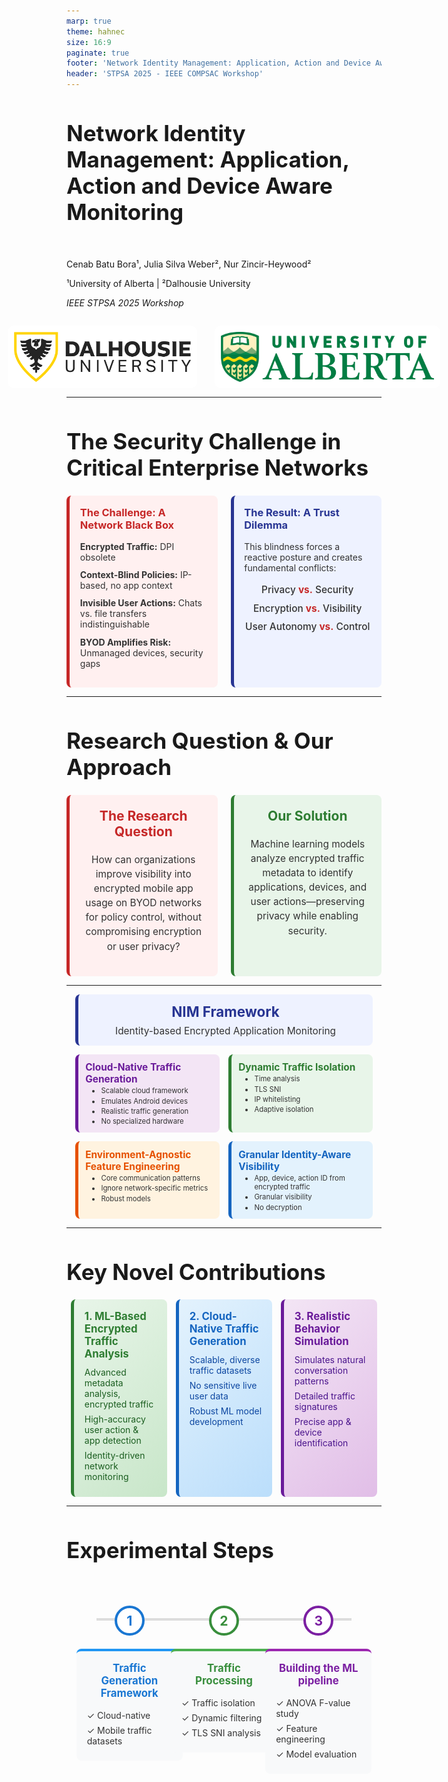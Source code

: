 ```yaml
---
marp: true
theme: hahnec
size: 16:9
paginate: true
footer: 'Network Identity Management: Application, Action and Device Aware Monitoring | STPSA 2025'
header: 'STPSA 2025 - IEEE COMPSAC Workshop'
---
```


<!-- _paginate: false -->
<!-- _footer: "" -->
<!-- _header: "" -->

# Network Identity Management: Application, Action and Device Aware Monitoring

<br>

Cenab Batu Bora¹, Julia Silva Weber², Nur Zincir-Heywood²

¹University of Alberta | ²Dalhousie University

*IEEE STPSA 2025 Workshop*

<div style="display: flex; justify-content: center; align-items: center; gap: 2em; margin-top: 2em;">
  <img src="../assets/dalhousie.png" alt="Dalhousie University Logo" style="height: 80px; background-color: white; padding: 10px; border-radius: 10px;">
  <img src="../assets/alberta.png" alt="University of Alberta Logo" style="height: 80px; background-color: white; padding: 10px; border-radius: 10px;">
</div>



<style scoped>
  section{justify-content: center;}
  h1 { font-size: 2.5em; }
  h2 { font-size: 1.5em; color: #666; }
</style>

---

# The Security Challenge in Critical Enterprise Networks

<div style="display: flex; justify-content: space-around; align-items: stretch; gap: 1.5em; margin-top: 1.5em;">

<!-- The Challenge -->
<div style="flex: 1; background-color: #fff0f0; border-left: 5px solid #c62828; padding: 1.2em; border-radius: 8px;">
<h3 style="margin-top: 0; color: #c62828;">The Challenge: A Network Black Box</h3>
<ul style="list-style-type: none; padding-left: 0; color: #333;">
  <li style="margin-bottom: 0.8em;  color: #333;"><strong>Encrypted Traffic:</strong> DPI obsolete</li>
  <li style="margin-bottom: 0.8em;  color: #333;"><strong>Context-Blind Policies:</strong> IP-based, no app context</li>
  <li style="margin-bottom: 0.8em;  color: #333;"><strong>Invisible User Actions:</strong> Chats vs. file transfers indistinguishable</li>
  <li style="color: #333;"><strong>BYOD Amplifies Risk:</strong> Unmanaged devices, security gaps</li>
</ul>
</div>

<!-- The Dilemma -->
<div style="flex: 1; background-color: #eef2ff; border-left: 5px solid #283593; padding: 1.2em; border-radius: 8px;">
<h3 style="margin-top: 0; color: #283593;">The Result: A Trust Dilemma</h3>
<p style="margin-bottom: 1.2em; color: #333;">This blindness forces a reactive posture and creates fundamental conflicts:</p>
<ul style="list-style-type: none; padding-left: 0; text-align: center; font-size: 1.1em; font-weight: 500; color: #333;">
  <li style="margin-bottom: 0.7em; color: #333;">Privacy <span style="color: #c62828; font-weight: 700;">vs.</span> Security</li>
  <li style="margin-bottom: 0.7em; color: #333;">Encryption <span style="color: #c62828; font-weight: 700;">vs.</span> Visibility</li>
  <li style="color: #333;">User Autonomy <span style="color: #c62828; font-weight: 700;">vs.</span> Control</li>
</ul>
</div>

</div>

---

# Research Question & Our Approach

<div style="display: flex; justify-content: space-around; align-items: stretch; gap: 1.5em; margin-top: 1.5em;">

<!-- The Research Question -->
<div style="flex: 1; background-color: #fff0f0; border-left: 5px solid #c62828; padding: 1.5em; border-radius: 8px; text-align: center;">
<h3 style="margin-top: 0; color: #c62828; font-size: 1.5em;">The Research Question</h3>
<p style="font-size: 1.1em; line-height: 1.5; color: #333;">How can organizations improve visibility into encrypted mobile app usage on BYOD networks for policy control, without compromising encryption or user privacy?</p>
</div>

<!-- Our Solution -->
<div style="flex: 1; background-color: #e8f5e9; border-left: 5px solid #2e7d32; padding: 1.5em; border-radius: 8px; text-align: center;">
<h3 style="margin-top: 0; color: #2e7d32; font-size: 1.5em;">Our Solution</h3>
<p style="font-size: 1.1em; line-height: 1.5; color: #333;">Machine learning models analyze encrypted traffic metadata to identify applications, devices, and user actions—preserving privacy while enabling security.</p>
</div>

</div>

---

<div style="display: flex; flex-direction: column; gap: 1em; margin: 0.5em 1em;">

<!-- Title Box -->
<div style="background-color: #eef2ff; border-left: 5px solid #283593; padding: 1em; border-radius: 8px; text-align: center;">
  <h3 style="margin: 0; color: #283593; font-size: 1.6em;">NIM Framework</h3>
  <p style="margin: 0.5em 0 0 0; color: #333; font-size: 1.1em;">Identity-based Encrypted Application Monitoring</p>
</div>

<!-- Innovation Grid -->
<div style="display: grid; grid-template-columns: repeat(2, 1fr); gap: 1em;">
  <!-- ML Models -->
  <div style="background-color: #f3e5f5; border-left: 5px solid #6a1b9a; padding: 0.8em; border-radius: 8px;">
    <h4 style="margin: 0; color: #6a1b9a; font-size: 1.1em;">Cloud-Native Traffic Generation</h4>
    <ul style="margin: 0.2em 0 0 1em; color: #333; font-size: 0.9em; padding-left: 1em;">
      <li style="margin: 0.2em 0 0 0; color: #333; font-size: 0.9em;">Scalable cloud framework</li>
      <li style="margin: 0.2em 0 0 0; color: #333; font-size: 0.9em;">Emulates Android devices</li>
      <li style="margin: 0.2em 0 0 0; color: #333; font-size: 0.9em;">Realistic traffic generation</li>
      <li style="margin: 0.2em 0 0 0; color: #333; font-size: 0.9em;">No specialized hardware</li>
    </ul>
  </div>
  
  <!-- Classification -->
  <div style="background-color: #e8f5e9; border-left: 5px solid #2e7d32; padding: 0.8em; border-radius: 8px;">
    <h4 style="margin: 0; color: #2e7d32; font-size: 1.1em;">Dynamic Traffic Isolation</h4>
    <ul style="margin: 0.2em 0 0 1em; color: #333; font-size: 0.9em; padding-left: 1em;">
      <li style="margin: 0.2em 0 0 0; color: #333; font-size: 0.9em;">Time analysis</li>
      <li style="margin: 0.2em 0 0 0; color: #333; font-size: 0.9em;">TLS SNI</li>
      <li style="margin: 0.2em 0 0 0; color: #333; font-size: 0.9em;">IP whitelisting</li>
      <li style="margin: 0.2em 0 0 0; color: #333; font-size: 0.9em;">Adaptive isolation</li>
    </ul>
  </div>
  
  <!-- Privacy -->
  <div style="background-color: #fff3e0; border-left: 5px solid #e65100; padding: 0.8em; border-radius: 8px;">
    <h4 style="margin: 0; color: #e65100; font-size: 1.1em;">Environment-Agnostic Feature Engineering</h4>
    <ul style="margin: 0.2em 0 0 1em; color: #333; font-size: 0.9em; padding-left: 1em;">
      <li style="margin: 0.2em 0 0 0; color: #333; font-size: 0.9em;">Core communication patterns</li>
      <li style="margin: 0.2em 0 0 0; color: #333; font-size: 0.9em;">Ignore network-specific metrics</li>
      <li style="margin: 0.2em 0 0 0; color: #333; font-size: 0.9em;">Robust models</li>
    </ul>
  </div>
  
  <!-- Zero Trust -->
  <div style="background-color: #e3f2fd; border-left: 5px solid #1565c0; padding: 0.8em; border-radius: 8px;">
    <h4 style="margin: 0; color: #1565c0; font-size: 1.1em;">Granular Identity-Aware Visibility</h4>
    <ul style="margin: 0.2em 0 0 1em; color: #333; font-size: 0.9em; padding-left: 1em;">
      <li style="margin: 0.2em 0 0 0; color: #333; font-size: 0.9em;">App, device, action ID from encrypted traffic</li>
      <li style="margin: 0.2em 0 0 0; color: #333; font-size: 0.9em;">Granular visibility</li>
      <li style="margin: 0.2em 0 0 0; color: #333; font-size: 0.9em;">No decryption</li>
    </ul>
  </div>
</div>

</div>

---


# Key Novel Contributions

<div style="display: grid; grid-template-columns: repeat(3, 1fr); gap: 1em; margin: 0.5em;">

<!-- ML-Based Analysis -->
<div style="background: linear-gradient(135deg, #e8f5e9 0%, #c8e6c9 100%); border-radius: 8px; padding: 1.2em; border-left: 5px solid #2e7d32;">
  <h3 style="color: #2e7d32; margin: 0; font-size: 1.2em;">1. ML-Based Encrypted Traffic Analysis</h3>
  <div style="margin-top: 0.8em; color: #1b5e20;">
    <p style="margin: 0.5em 0;">Advanced metadata analysis, encrypted traffic</p>
    <p style="margin: 0.5em 0;">High-accuracy user action & app detection</p>
    <p style="margin: 0.5em 0;">Identity-driven network monitoring</p>
  </div>
</div>

<!-- Cloud-Native Generation -->
<div style="background: linear-gradient(135deg, #e3f2fd 0%, #bbdefb 100%); border-radius: 8px; padding: 1.2em; border-left: 5px solid #1565c0;">
  <h3 style="color: #1565c0; margin: 0; font-size: 1.2em;">2. Cloud-Native Traffic Generation</h3>
  <div style="margin-top: 0.8em; color: #0d47a1;">
    <p style="margin: 0.5em 0;">Scalable, diverse traffic datasets</p>
    <p style="margin: 0.5em 0;">No sensitive live user data</p>
    <p style="margin: 0.5em 0;">Robust ML model development</p>
  </div>
</div>

<!-- Behavior Simulation -->
<div style="background: linear-gradient(135deg, #f3e5f5 0%, #e1bee7 100%); border-radius: 8px; padding: 1.2em; border-left: 5px solid #6a1b9a;">
  <h3 style="color: #6a1b9a; margin: 0; font-size: 1.2em;">3. Realistic Behavior Simulation</h3>
  <div style="margin-top: 0.8em; color: #4a148c;">
    <p style="margin: 0.5em 0;">Simulates natural conversation patterns</p>
    <p style="margin: 0.5em 0;">Detailed traffic signatures</p>
    <p style="margin: 0.5em 0;">Precise app & device identification</p>
  </div>
</div>

</div>

---

# Experimental Steps

<style scoped>
.roadmap-container {
  display: flex;
  justify-content: space-around;
  align-items: flex-start;
  position: relative;
  width: 90%;
  margin: 2em auto;
  padding-top: 40px;
  height: 70vh;
}
.roadmap-container::before {
  content: '';
  position: absolute;
  top: 60px;
  left: 5%;
  width: 90%;
  height: 4px;
  background-color: #ddd;
  z-index: 0;
}
.roadmap-step {
  position: relative;
  z-index: 1;
  text-align: center;
  width: 30%;
  display: flex;
  flex-direction: column;
  align-items: center;
}
.roadmap-step .icon {
  width: 40px;
  height: 40px;
  border-radius: 50%;
  background-color: #fff;
  border: 4px solid #ddd;
  display: flex;
  justify-content: center;
  align-items: center;
  margin-bottom: 1em;
  font-size: 1.5em;
  font-weight: bold;
  color: #333;
}
.roadmap-step.step1 .icon { color: #1976d2; border-color: #1976d2;}
.roadmap-step.step2 .icon { color: #388e3c; border-color: #388e3c;}
.roadmap-step.step3 .icon { color: #7b1fa2; border-color: #7b1fa2;}

.roadmap-step .content {
  background-color: #f8f9fa;
  padding: 1.2em;
  border-radius: 8px;
  width: 100%;
}
.roadmap-step.step1 .content { border-top: 4px solid #2196f3; }
.roadmap-step.step2 .content { border-top: 4px solid #4caf50; }
.roadmap-step.step3 .content { border-top: 4px solid #9c27b0; }

.roadmap-step h3 {
  margin-top: 0;
  font-size: 1.2em;
}
.roadmap-step.step1 h3 { color: #1976d2; }
.roadmap-step.step2 h3 { color: #388e3c; }
.roadmap-step.step3 h3 { color: #7b1fa2; }
.roadmap-step ul {
  list-style-type: none;
  padding-left: 0;
  margin: 0;
  color: #333;
  text-align: left;
}
.roadmap-step ul li {
  margin-bottom: 0.5em;
}
</style>

<div class="roadmap-container">
  <div class="roadmap-step step1">
    <div class="icon">1</div>
    <div class="content">
      <h3>Traffic Generation Framework</h3>
      <ul>
        <li style="color: #333;">✓ Cloud-native</li>
        <li style="color: #333;">✓ Mobile traffic datasets</li>
      </ul>
    </div>
  </div>
  <div class="roadmap-step step2">
    <div class="icon">2</div>
    <div class="content">
      <h3>Traffic Processing</h3>
      <ul>
        <li style="color: #333;">✓ Traffic isolation</li>
        <li style="color: #333;">✓ Dynamic filtering</li>
        <li style="color: #333;">✓ TLS SNI analysis</li>
      </ul>
    </div>
  </div>
  <div class="roadmap-step step3">
    <div class="icon">3</div>
    <div class="content">
      <h3>Building the ML pipeline</h3>
      <ul>
        <li style="color: #333;">✓ ANOVA F-value study</li>
        <li style="color: #333;">✓ Feature engineering</li>
        <li style="color: #333;">✓ Model evaluation</li>
      </ul>
    </div>
  </div>
</div>

---

# Traffic Generation System

<div style="display: flex; gap: 2em;">

<div style="flex: 1;">

### System Overview
- **Platform:** Cuttlefish on Google Cloud
- **Scale:** 8 concurrent IMAs
- **Duration:** 37 hours of traffic
- **Behavior:** Natural conversation patterns
- **Timing:** 15-60s random intervals
- **Tools:** tcpdump + Tranalyzer2

</div>

<div style="flex: 1;">

### Dialogue Schedule Example
<table style="width: 100%; border-collapse: collapse; font-size: 0.9em;">
  <thead>
    <tr style="border-bottom: 1px solid #ddd;">
      <th style="padding: 6px 12px; text-align: left;">Dialogue</th>
      <th style="padding: 6px 12px; text-align: left;">Device</th>
      <th style="padding: 6px 12px; text-align: left;">IMA</th>
      <th style="padding: 6px 12px; text-align: left;">Wait Time (s)</th>
    </tr>
  </thead>
  <tbody>
    <tr>
      <td style="padding: 6px 12px; text-align: left; border-top: 1px solid #ddd;">Nay, answer me. ...</td>
      <td style="padding: 6px 12px; text-align: left; border-top: 1px solid #ddd;">3</td>
      <td style="padding: 6px 12px; text-align: left; border-top: 1px solid #ddd;">signal</td>
      <td style="padding: 6px 12px; text-align: left; border-top: 1px solid #ddd;">45</td>
    </tr>
    <tr>
      <td style="padding: 6px 12px; text-align: left; border-top: 1px solid #ddd;">He. ...</td>
      <td style="padding: 6px 12px; text-align: left; border-top: 1px solid #ddd;">2</td>
      <td style="padding: 6px 12px; text-align: left; border-top: 1px solid #ddd;">signal</td>
      <td style="padding: 6px 12px; text-align: left; border-top: 1px solid #ddd;">60</td>
    </tr>
    <tr>
      <td style="padding: 6px 12px; text-align: left; border-top: 1px solid #ddd;">You come most ...</td>
      <td style="padding: 6px 12px; text-align: left; border-top: 1px solid #ddd;">3</td>
      <td style="padding: 6px 12px; text-align: left; border-top: 1px solid #ddd;">teams</td>
      <td style="padding: 6px 12px; text-align: left; border-top: 1px solid #ddd;">55</td>
    </tr>
    <tr>
      <td style="padding: 6px 12px; text-align: left; border-top: 1px solid #ddd;">Not a mouse ...</td>
      <td style="padding: 6px 12px; text-align: left; border-top: 1px solid #ddd;">3</td>
      <td style="padding: 6px 12px; text-align: left; border-top: 1px solid #ddd;">skype</td>
      <td style="padding: 6px 12px; text-align: left; border-top: 1px solid #ddd;">58</td>
    </tr>
    <tr>
      <td style="padding: 6px 12px; text-align: left; border-top: 1px solid #ddd;">Well, good night. ...</td>
      <td style="padding: 6px 12px; text-align: left; border-top: 1px solid #ddd;">1</td>
      <td style="padding: 6px 12px; text-align: left; border-top: 1px solid #ddd;">signal</td>
      <td style="padding: 6px 12px; text-align: left; border-top: 1px solid #ddd;">33</td>
    </tr>
    <tr>
      <td colspan="4" style="padding: 6px 12px; text-align: center; border-top: 1px solid #ddd; font-style: italic;">... conversation continues ...</td>
    </tr>
  </tbody>
</table>

</div>

</div>

---


# Visualizing the Traffic Generation Framework

<video src="../assets/Real-life%20Click%20Farm.mp4" autoplay loop muted playsinline style="display: block; margin: auto; width: 100%; height: calc(100vh - 500px);"></video>

---

# Traffic Generation Architecture

<style>
.diagram-bg {
  border-radius: 8px;
  box-sizing: border-box;
  align-items: center;
  justify-content: center;
}
</style>

<div class="diagram-bg">

```mermaid
%%{init: {
  'theme': 'base',
  'themeVariables': {
    'primaryColor': '#e1f5fe',
    'primaryTextColor': '#000',
    'primaryBorderColor': '#00b0ff',
    'lineColor': '#fff',
    'secondaryColor': '#f3e5f5',
    'tertiaryColor': '#fff3e0',
    'fontSize': '32px',
    'messageFontSize': '32px',
    'messageFont': 'arial',
    'nodeFontSize': '32px',
    'lineWidth': '200px'
  },
  'flowchart': {
    'nodeSpacing': 40,
    'rankSpacing': 50,
    'padding': 10,
    'width': 1600,
    'height': 800,
    'diagramPadding': 0,
    'htmlLabels': true,
    'curve': 'basis'
  }
}}%%
graph LR
    %% Control Layer with bigger boxes
    Orchestrator["<div style='padding: 1.5em;'> Orchestrator<br/><span style='font-size: 1.6em;'>Traffic Generation<br/>Controller</span></div>"]
    Server["<div style='padding: 1.5em;'>Central Server<br/><span style='font-size: 1.6em;'>Message & Command<br/>Distribution</span></div>"]
    
    %% Cloud Layer
    CI1["<div style='font-size: 1.6em; padding: 1.2em;'> Cloud<br/>Instance 1</div>"]
    CI2["<div style='font-size: 1.6em; padding: 1.2em;'> Cloud<br/>Instance 2</div>"]
    CI3["<div style='font-size: 1.6em; padding: 1.2em;'> Cloud<br/>Instance 3</div>"]
    
    %% Device Layer
    CD1["<div style='font-size: 1.6em; padding: 1.2em;'> Virtual<br/>Device 1</div>"]
    CD2["<div style='font-size: 1.6em; padding: 1.2em;'> Virtual<br/>Device 2</div>"]
    CD3["<div style='font-size: 1.6em; padding: 1.2em;'> Virtual<br/>Device 3</div>"]
    
    %% Communication Layer with bigger box
    GC["<div style='padding: 1.5em;'> Group Chats<br/><span style='font-size: 1.6em;'>Multi-Device<br/>Communication</span></div>"]

    %% Connections with better spacing and larger font
    Orchestrator --> |"<div style='font-size: 1.5em;'>Schedules<br/>Instructions</div>"| Server
    Server --> |"<div style='font-size: 1.5em;'>WebSocket<br/>Messages</div>"| CI1 & CI2 & CI3
    CI1 --> |"<div style='font-size: 1.5em;'>ADB<br/>Commands</div>"| CD1
    CI2 --> |"<div style='font-size: 1.5em;'>ADB<br/>Commands</div>"| CD2
    CI3 --> |"<div style='font-size: 1.5em;'>ADB<br/>Commands</div>"| CD3
    CD1 & CD2 & CD3 --> |"<div style='font-size: 1.5em;'>IMA<br/>Messages</div>"| GC

    %% Enhanced styling with bigger boxes
    classDef control fill:#e1f5fe,stroke:#00b0ff,stroke-width:5px,rx:15,ry:15
    classDef cloud fill:#f3e5f5,stroke:#9c27b0,stroke-width:4px,rx:12,ry:12
    classDef devices fill:#fff3e0,stroke:#ff9100,stroke-width:4px,rx:12,ry:12
    classDef communication fill:#e8f5e9,stroke:#43a047,stroke-width:5px,rx:15,ry:15

    %% Apply styles
    class Orchestrator,Server control
    class CI1,CI2,CI3 cloud
    class CD1,CD2,CD3 devices
    class GC communication

    %% Add styling for better text visibility
    style Orchestrator font-weight:bold,font-size:32px
    style Server font-weight:bold,font-size:32px
    style GC font-weight:bold,font-size:32px
    linkStyle default stroke-width:20px,stroke:#fff
```

</div>

---

# Traffic Preprocessing Pipeline

<style>
.diagram-bg {
  border-radius: 8px;
  box-sizing: border-box;
  align-items: center;
  justify-content: center;
}
</style>

<div class="diagram-bg">

```mermaid
%%{init: {
  'theme': 'base',
  'themeVariables': {
    'primaryColor': '#e1f5fe',
    'primaryTextColor': '#000',
    'primaryBorderColor': '#00b0ff',
    'lineColor': '#fff',
    'secondaryColor': '#f3e5f5',
    'tertiaryColor': '#fff3e0',
    'fontSize': '40px',
    'messageFontSize': '40px',
    'messageFont': 'arial',
    'nodeFontSize': '40px',
    'edgeLabelBackground': '#ffffff',
    'lineWidth': '200px'
  },
  'flowchart': {
    'nodeSpacing': 50,
    'rankSpacing': 80,
    'padding': 20,
    'width': 1600,
    'height': 800,
    'diagramPadding': 10,
    'htmlLabels': true,
    'curve': 'basis'
  }
}}%%
graph LR
    %% Data Capture Stage
    A["<div style='padding: 1.8em; min-width: 250px;'><h3 style='margin:0; color: #0277bd; font-size: 1.8em;'>Data Capture</h3><div style='font-size: 1.9em; margin-top: 0.5em;'>Encrypted Traffic</div></div>"]

    %% Processing Stage
    B["<div style='padding: 1.8em; min-width: 250px;'><h3 style='margin:0; color: #7b1fa2; font-size: 1.8em;'>Traffic Isolation</h3><div style='font-size: 1.9em; margin-top: 0.5em;'>Initial Processing</div></div>"]
    DB[("<div style='padding: 1.8em;'><h3 style='margin:0; color: #7b1fa2; font-size: 1.8em;'>Session DB</h3><div style='font-size: 1.9em; margin-top: 0.5em;'>Traffic Metadata</div></div>")]
    Methods{"<div style='padding: 1.8em;'><h3 style='margin:0; color: #7b1fa2; font-size: 1.8em;'>Analysis</h3><div style='font-size: 1.9em; margin-top: 0.5em;'>Isolation Methods</div></div>"}

    %% Isolation Techniques
    B1["<div style='padding: 1.8em;'><h3 style='margin:0; color: #ef6c00; font-size: 1.8em;'>Time Analysis</h3><div style='font-size: 1.9em; margin-top: 0.5em;'>Bounded Correlation</div></div>"]
    B2["<div style='padding: 1.8em;'><h3 style='margin:0; color: #ef6c00; font-size: 1.8em;'>TLS Analysis</h3><div style='font-size: 1.9em; margin-top: 0.5em;'>SNI Inspection</div></div>"]
    B3["<div style='padding: 1.8em;'><h3 style='margin:0; color: #ef6c00; font-size: 1.8em;'>IP Analysis</h3><div style='font-size: 1.9em; margin-top: 0.5em;'>Range Validation</div></div>"]

    %% Output Stage
    C["<div style='padding: 1.8em; min-width: 250px;'><h3 style='margin:0; color: #2e7d32; font-size: 1.8em;'>Results</h3><div style='font-size: 1.9em; margin-top: 0.5em;'>Clean IMA Traffic</div></div>"]

    %% Connections with descriptive labels
    A --> |"<div style='font-size: 1.9em;'>Raw Traffic</div>"| B
    B --> |"<div style='font-size: 1.9em;'>Session Data</div>"| DB
    DB --> |"<div style='font-size: 1.9em;'>Analysis Input</div>"| Methods
    Methods --> |"<div style='font-size: 1.9em;'>Time-based</div>"| B1
    Methods --> |"<div style='font-size: 1.9em;'>Protocol</div>"| B2
    Methods --> |"<div style='font-size: 1.9em;'>Network</div>"| B3
    B1 & B2 & B3 --> |"<div style='font-size: 1.9em;'>Validated Traffic</div>"| C

    %% Styling definitions with thicker borders
    classDef capture fill:#e1f5fe,stroke:#00b0ff,stroke-width:12px,rx:12,ry:12
    classDef processing fill:#f3e5f5,stroke:#9c27b0,stroke-width:12px,rx:12,ry:12
    classDef techniques fill:#fff3e0,stroke:#ff9100,stroke-width:12px,rx:12,ry:12
    classDef output fill:#e8f5e9,stroke:#43a047,stroke-width:12px,rx:12,ry:12

    %% Apply styles to nodes
    class A capture
    class B,DB,Methods processing
    class B1,B2,B3 techniques
    class C output

    %% Link styling
    linkStyle default stroke-width:20px,stroke:#fff
```

</div>

---
# Building the ML Model: App & Device

<div style="display: flex; flex-direction: column; gap: 1.5em; margin-top: 1em;">

<!-- Top Box: App & Device ID -->
<div style="background-color: #e3f2fd; border-left: 5px solid #1565c0; padding: 1.5em; border-radius: 8px;">
<h3 style="margin-top: 0; color: #1565c0;">App & Device Identification</h3>
<p style="color: #333;">A multi-output model was trained to predict both the application and its source device from a single traffic flow.</p>
<ul style="padding-left: 1.2em;">
  <li style="margin-bottom: 0.5em; color: #333;"><strong>Feature Selection:</strong> ANOVA F-value, 109 features, key: tcpMSS</li>
  <li style="margin-bottom: 0.5em; color: #333;"><strong>Models Evaluated:</strong> Decision Tree, Random Forest, Gradient Boosting</li>
  <li style="margin-bottom: 0.5em; color: #333;"><strong>Top Performer:</strong> Gradient Boosting, highest IMA accuracy</li>
  <li style="color: #333;"><strong>Validation:</strong> 10-fold cross-validation, robust model</li>
</ul>
</div>

---
# Building the ML Model: User Action 

<div style="display: flex; flex-direction: column; gap: 1.5em; margin-top: 1em;">

<!-- Bottom Box: Action Classification -->
<div style="background-color: #e8f5e9; border-left: 5px solid #2e7d32; padding: 1.5em; border-radius: 8px;">
<h3 style="margin-top: 0; color: #2e7d32;">User Action Classification</h3>
<p style="color: #333;">A binary classifier was built to distinguish between group chats and 1-on-1 messages as a proof-of-concept.</p>
<ul style="padding-left: 1.2em;">
  <li style="margin-bottom: 0.5em; color: #333;"><strong>Dataset:</strong> Group chat + public 1-on-1 dataset, diverse patterns</li>
  <li style="margin-bottom: 0.5em; color: #333;"><strong>Feature Engineering:</strong> Environment-agnostic patterns, timing ratios</li>
  <li style="margin-bottom: 0.5em; color: #333;"><strong>Top Performer:</strong> Gradient Boosting, most effective</li>
  <li style="color: #333;"><strong>Insight:</strong> Distinct user actions, unique metadata signatures</li>
</ul>
</div>

</div>

---
# ML Architecture

<div class="diagram-bg">

```mermaid
%%{init: {
  'theme': 'base',
  'themeVariables': {
    'primaryColor': '#e1f5fe',
    'primaryTextColor': '#000',
    'primaryBorderColor': '#00b0ff',
    'lineColor': '#fff',
    'secondaryColor': '#f3e5f5',
    'tertiaryColor': '#fff3e0',
    'fontSize': '40px',
    'messageFontSize': '40px',
    'messageFont': 'arial',
    'nodeFontSize': '40px',
    'edgeLabelBackground': '#ffffff',
    'lineWidth': '200px'
  },
  'flowchart': {
    'nodeSpacing': 50,
    'rankSpacing': 80,
    'padding': 20,
    'width': 1600,
    'height': 800,
    'diagramPadding': 10,
    'htmlLabels': true,
    'curve': 'basis'
  }
}}%%
graph LR
    %% Input Stage
    A["<div style='padding: 1.8em; min-width: 250px;'><h3 style='margin:0; color: #0277bd; font-size: 1.8em;'>Data Input</h3><div style='font-size: 1.9em; margin-top: 0.5em;'>Labeled Traffic Flows</div></div>"]

    %% Feature Processing Stage
    B["<div style='padding: 1.8em; min-width: 250px;'><h3 style='margin:0; color: #7b1fa2; font-size: 1.8em;'>Feature Processing</h3><div style='font-size: 1.9em; margin-top: 0.5em;'>Raw Feature Extraction</div></div>"]
    C["<div style='padding: 1.8em; min-width: 250px;'><h3 style='margin:0; color: #7b1fa2; font-size: 1.8em;'>Feature Selection</h3><div style='font-size: 1.9em; margin-top: 0.5em;'>Feature Engineering</div></div>"]

    %% Models Stage
    D["<div style='padding: 1.8em; min-width: 250px;'><h3 style='margin:0; color: #ef6c00; font-size: 1.8em;'>Multi-Output</h3><div style='font-size: 1.9em; margin-top: 0.5em;'>App & Device Classifier</div></div>"]
    G["<div style='padding: 1.8em; min-width: 250px;'><h3 style='margin:0; color: #ef6c00; font-size: 1.8em;'>Binary</h3><div style='font-size: 1.9em; margin-top: 0.5em;'>Group vs 1:1 Classifier</div></div>"]

    %% Engineering Stage
    F["<div style='padding: 1.8em; min-width: 250px;'><h3 style='margin:0; color: #1565c0; font-size: 1.8em;'>Action-Specific</h3><div style='font-size: 1.9em; margin-top: 0.5em;'>Feature Engineering</div></div>"]

    %% Output Stage
    E["<div style='padding: 1.8em; min-width: 250px;'><h3 style='margin:0; color: #2e7d32; font-size: 1.8em;'>App & Device</h3><div style='font-size: 1.9em; margin-top: 0.5em;'>98.6% F1-Score</div></div>"]
    H["<div style='padding: 1.8em; min-width: 250px;'><h3 style='margin:0; color: #2e7d32; font-size: 1.8em;'>Group vs 1:1</h3><div style='font-size: 1.9em; margin-top: 0.5em;'>73.3% F1-Score</div></div>"]

    %% Connections with descriptive labels
    A --> |"<div style='font-size: 1.9em;'>Raw Data</div>"| B
    B --> |"<div style='font-size: 1.9em;'>Features</div>"| C
    C --> |"<div style='font-size: 1.9em;'>Selected Features</div>"| D
    D --> |"<div style='font-size: 1.9em;'>Classification</div>"| E
    
    B --> |"<div style='font-size: 1.9em;'>Raw Features</div>"| F
    F --> |"<div style='font-size: 1.9em;'>Engineered Features</div>"| G
    G --> |"<div style='font-size: 1.9em;'>Classification</div>"| H

    %% Styling definitions with thicker borders
    classDef input fill:#e1f5fe,stroke:#00b0ff,stroke-width:6px,rx:12,ry:12
    classDef features fill:#f3e5f5,stroke:#9c27b0,stroke-width:6px,rx:12,ry:12
    classDef models fill:#fff3e0,stroke:#ff9100,stroke-width:6px,rx:12,ry:12
    classDef engineering fill:#e3f2fd,stroke:#1565c0,stroke-width:6px,rx:12,ry:12
    classDef output fill:#e8f5e9,stroke:#43a047,stroke-width:6px,rx:12,ry:12

    %% Apply styles to nodes
    class A input
    class B,C features
    class D,G models
    class F engineering
    class E,H output

    %% Link styling
    linkStyle default stroke-width:20px,stroke:#fff
```

</div>

---

# Performance Results

<div style="display: flex; align-items: center; gap: 3em;">
<div style="flex: 1;">

## **98.6% F1-Score**
### Application Classification
*Gradient Boosting ML Model*

## **~100% Accuracy**
### Device Identification
*Near-perfect ML performance*

## **73.3% F1-Score**
### User Action Classification
*Group vs 1:1 Chats (Overall)*

</div>
<div style="flex: 1; text-align: center; font-size: 0.7em;">

#### User Action Classification (Gradient Boosting)

| IMA       | Accuracy | Precision | Recall | F1 Score |
|:----------|:--------:|:---------:|:------:|:--------:|
| Discord   | 90.6%    | 90.8%     | 90.2%  | **90.4%**|
| Messenger | 82.2%    | 82.4%     | 80.5%  | 81.1%    |
| Signal    | 50.8%    | 27.4%     | 43.4%  | 33.6%    |
| Slack     | 72.4%    | 72.3%     | 71.8%  | 71.9%    |
| Teams     | 75.8%    | 75.5%     | 76.7%  | 75.5%    |
| Telegram  | 85.5%    | 86.3%     | 84.9%  | 85.2%    |

<br>

#### Model Performance Comparison (Min-Max Results)

| Model           | App F1 | Device F1 | Action F1 |
|:----------------|:------:|:---------:|:---------:|
| Naive Bayes     | .64-.70| .19-.26   | .30-.88   |
| Decision Tree   | .96-.97| .99-1.0   | .33-.87   |
| Random Forest   | .96-.97| .99-.99   | .32-.89   |
| **Grad. Boost** | **.97-.98**| **.99-1.0** | .33-.90   |
| SVM             | .70-.72| .23-.26   | .30-.91   |

</div>
</div>

---

# NIM as a Concept

- **Core Idea**: Encrypted traffic metadata → app, device, action (no decryption)
- **Access Control**: Role-based (RBAC) for encrypted apps
  - Access groups (e.g., Developers, Executives)
  - App permissions assigned to groups
- **How it Works**:
  1. Collect traffic metadata (firewalls, switches)
  2. ML engine: app, device, action classification
  3. Policy engine: combine with user/group identity
  4. Enforce via SDN, VPNs, existing infra
- **Proactive Security**: Proactive app access blocking, Zero Trust


---

# Future Work

- **Scale the Data Generation**:
  - 20+ user groups
  - Richer, complex multi-user dynamics

- **Explore Federated Learning**:
  - Distributed model training, no central data
  - Enhanced privacy
  - Collaborative NIM model improvements

---

<!-- _paginate: false -->
<!-- _footer: "" -->

# Conclusion & Discussion

<div style="text-align: center; font-size: 1.2em; margin-top: 2em;">

### Thank you for listening!

<br>

### Open Questions for Discussion:

How can **federated learning** enhance multi-org security?
What **AI ethics** considerations are most critical?

<br>

**Contact:** cenab@ualberta.ca | **Code & Data:** [GitHub/Zenodo](https://doi.org/10.5281/zenodo.15460189)

</div>

<style scoped>
  section{justify-content: center;}
</style>